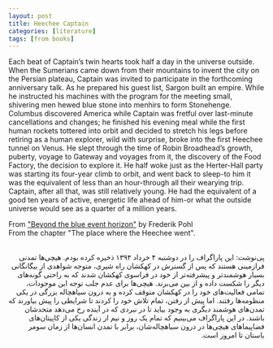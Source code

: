 ```yaml
---
layout: post
title: Heechee Captain
categories: [literature]
tags: [from books]
---
```


Each beat of Captain’s twin hearts took half a day in the universe outside. When the Sumerians came down from their mountains to invent the city on the Persian plateau, Captain was invited to participate in the forthcoming anniversary talk. As he prepared his guest list, Sargon built an empire. While he instructed his machines with the program for the meeting small, shivering men hewed blue stone into menhirs to form Stonehenge. Columbus discovered America while Captain was fretful over last-minute cancellations and changes; he finished his evening meal while the first human rockets tottered into orbit and decided to stretch his legs before retiring as a human explorer, wild with surprise, broke into the first Heechee tunnel on Venus. He slept through the time of Robin Broadhead’s growth, puberty, voyage to Gateway and voyages from it, the discovery of the Food Factory, the decision to explore it. He half woke just as the Herter-Hall party was starting its four-year climb to orbit, and went back to sleep-to him it was the equivalent of less than an hour-through all their wearying trip. Captain, after all that, was still relatively young. He had the equivalent of a good ten years of active, energetic life ahead of him-or what the outside universe would see as a quarter of a million years.

From ["Beyond the blue event horizon"](https://en.wikipedia.org/wiki/Beyond_the_Blue_Event_Horizon) by Frederik Pohl<br>
From the chapter "The place where the Heechee went".
<br>
<br>

<div style="direction: rtl;">
پی‌نوشت: این پاراگراف را در دوشنبه ۴ خرداد ۱۳۹۴ ذخیره کرده بودم. هیچی‌ها تمدنی فرازمینی هستند که پس از گسترش در کهکشان راه شیری، متوجه شواهدی از بیگانگانی بسیار هوشمندتر و پیشرفته‌تر از خود در فراسوی کهکشان شدند که به راحتی گونه‌های دیگر را شکست داده و از بین می‌برند. هیچی‌ها برای عدم جلب توجه این موجودات، تمامی فعالیت‌های خود را در کهکشان متوقف کرده و به درون سیاهچاله بزرگی در یکی منظومه‌ها رفتند. اما پیش از رفتن، تمام تلاش خود را کردند تا شرایطی را پیش بیاورند که تمدن‌های هوشمند دیگری به وجود بیاید تا در نبردی که در آینده رخ می‌دهد متحدشان باشند. در این پاراگراف می‌بینیم که تمام یک روز و نیم از زندگی یکی از کاپیتان‌های فضاپیماهای هیچی‌ها در درون سیاهچاله‌شان، برابر با تمدن انسان‌ها از زمان سومر باستان تا امروز است.
<div>